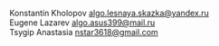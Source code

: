 Konstantin Kholopov algo.lesnaya.skazka@yandex.ru<br>
Eugene Lazarev algo.asus399@mail.ru<br>
Tsygip Anastasia nstar3618@gmail.com<br>
